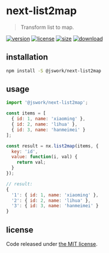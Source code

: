 # next-list2map
> Transform list to map.

[![version][version-image]][version-url]
[![license][license-image]][license-url]
[![size][size-image]][size-url]
[![download][download-image]][download-url]

## installation
```bash
npm install -S @jswork/next-list2map
```

## usage
```js
import '@jswork/next-list2map';

const items = [
  { id: 1, name: 'xiaoming' },
  { id: 2, name: 'lihua' },
  { id: 3, name: 'hanmeimei' }
];

const result = nx.list2map(items, {
  key: 'id',
  value: function(i, val) {
    return val;
  }
});

// result:
{
  '1': { id: 1, name: 'xiaoming' },
  '2': { id: 2, name: 'lihua' },
  '3': { id: 3, name: 'hanmeimei' }
}
```

## license
Code released under [the MIT license](https://github.com/afeiship/next-list2map/blob/master/LICENSE.txt).

[version-image]: https://img.shields.io/npm/v/@jswork/next-list2map
[version-url]: https://npmjs.org/package/@jswork/next-list2map

[license-image]: https://img.shields.io/npm/l/@jswork/next-list2map
[license-url]: https://github.com/afeiship/next-list2map/blob/master/LICENSE.txt

[size-image]: https://img.shields.io/bundlephobia/minzip/@jswork/next-list2map
[size-url]: https://github.com/afeiship/next-list2map/blob/master/dist/next-list2map.min.js

[download-image]: https://img.shields.io/npm/dm/@jswork/next-list2map
[download-url]: https://www.npmjs.com/package/@jswork/next-list2map
